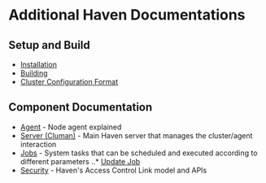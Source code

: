 # Additional Haven Documentations


## Setup and Build

* [Installation](installation.md)
* [Building](build.md)
* [Cluster Configuration Format](cluster-config-format.md)

## Component Documentation 

* [Agent](agent.md) - Node agent explained
* [Server (Cluman)](cluman.md) - Main Haven server that manages the cluster/agent interaction  
* [Jobs](jobs.md) - System tasks that can be scheduled and executed according to different parameters
..* [Update Job](jobs-update.md)
* [Security](security.md) - Haven's Access Control Link model and APIs
